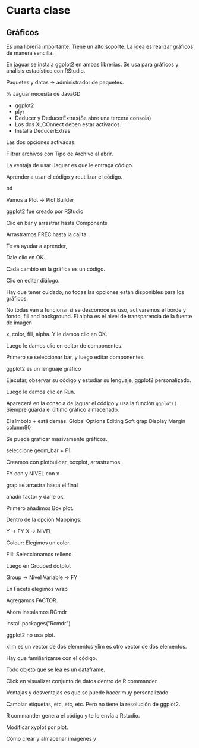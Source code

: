 # Cuarta clase

## Gráficos

Es una librería importante. Tiene un alto soporte. La idea es realizar gráficos de manera sencilla. 

En jaguar se instala ggplot2 en ambas librerias. Se usa para gráficos y análisis estadístico con RStudio.

Paquetes y datas -> administrador de paquetes.

% Jaguar necesita de JavaGD

- ggplot2
- plyr
- Deducer y DeducerExtras(Se abre una tercera consola)
- Los dos XLCOnnect deben estar activados.
- Installa DeducerExtras

Las dos opciones activadas.

Filtrar archivos con Tipo de Archivo al abrir.

La ventaja de usar Jaguar es que le entraga código.

Aprender a usar el código y reutilizar el código.

bd

Vamos a Plot -> Plot Builder

ggplot2 fue creado por RStudio

Clic en bar y arrastrar hasta Components

Arrastramos FREC hasta la cajita.

Te va ayudar a aprender,

Dale clic en OK.

Cada cambio en la gráfica es un código.

Clic en editar diálogo.

Hay que tener cuidado, no todas las opciones están disponibles para los gráficos.

No todas van a funcionar si se desconoce su uso, activaremos el borde y fondo, fill and background. El alpha es el nivel de transparencia de la fuente de imagen

x, color, fill, alpha. Y le damos clic en OK.

Luego le damos clic en editor de componentes.

Primero se seleccionar bar, y luego editar componentes.

ggplot2 es un lenguaje gráfico

Ejecutar, observar su código y estudiar su lenguaje, ggplot2 personalizado.

Luego le damos clic en Run.

Aparecerá en la consola de jaguar el código y usa la función `ggplot()`.
Siempre guarda el último gráfico almacenado.

El símbolo + está demás.
Global Options
Editing
Soft grap 
Display
Margin column80

Se puede graficar masivamente gráficos.

seleccione geom_bar + F1.

Creamos con plotbuilder, boxplot, arrastramos

FY con y
NIVEL con x


grap se arrastra hasta el final

añadir factor y darle ok.


Primero añadimos Box plot.

Dentro de la opción Mappings:

Y -> FY
X -> NIVEL

Colour: Elegimos un color.

Fill: Seleccionamos relleno.

Luego en Grouped dotplot

Group -> Nivel
Variable -> FY

En Facets elegimos wrap

Agregamos FACTOR.


Ahora instalamos RCmdr

install.packages("Rcmdr")

ggplot2 no usa plot.

xlim es un vector de dos elementos
ylim es otro vector de dos elementos.

Hay que familiarizarse con el código.


Todo objeto que se lea es un dataframe.


Click en visualizar conjunto de datos dentro de R commander.


Ventajas y desventajas es que se puede hacer muy personalizado.

Cambiar etiquetas, etc, etc, etc. Pero no tiene la resolución de ggplot2.


R commander genera el código y te lo envía a Rstudio.


Modificar xyplot por plot.

Cómo crear y almacenar imágenes y 